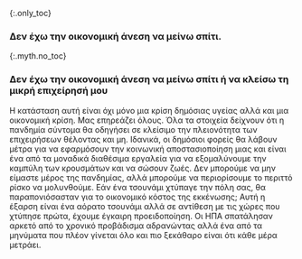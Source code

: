 {:.only_toc}
### Δεν έχω την οικονομική άνεση να μείνω σπίτι.

{:.myth.no_toc}
### Δεν έχω την οικονομική άνεση να μείνω σπίτι ή να κλείσω τη μικρή επιχείρησή μου

Η κατάσταση αυτή είναι όχι μόνο μια κρίση δημόσιας υγείας αλλά και μια οικονομική κρίση. Μας επηρεάζει όλους. Όλα τα στοιχεία δείχνουν ότι η πανδημία σύντομα θα οδηγήσει σε κλείσιμο την πλειονότητα των επιχειρήσεων θέλοντας και μη. Ιδανικά, οι δημόσιοι φορείς θα λάβουν μέτρα για να εφαρμόσουν την κοινωνική αποστασιοποίηση μιας και είναι ένα από τα μοναδικά διαθέσιμα εργαλεία για να εξομαλύνουμε την καμπύλη των κρουσμάτων και να σώσουν ζωές. Δεν μπορούμε να μην είμαστε μέρος της πανδημίας, αλλά μπορούμε να περιορίσουμε το περιττό ρίσκο να μολυνθούμε. Εάν ένα τσουνάμι χτύπαγε την πόλη σας, θα παραπονιόσασταν για το οικονομικό κόστος της εκκένωσης; Αυτή η έξαρση είναι ένα αόρατο τσουνάμι αλλά σε αντίθεση με τις χώρες που χτύπησε πρώτα, έχουμε έγκαιρη προειδοποίηση. Οι ΗΠΑ σπατάλησαν αρκετό από το χρονικό προβάδισμα αδρανώντας αλλά ένα από τα μηνύματα που πλέον γίνεται όλο και πιο ξεκάθαρο είναι ότι κάθε μέρα μετράει.
